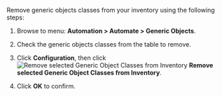 Remove generic objects classes from your inventory using the following steps:

1. Browse to menu: **Automation > Automate > Generic Objects**.

2. Check the generic objects classes from the table to remove.

3. Click **Configuration**, then click
   ![Remove selected Generic Object Classes from Inventory](../images/2098.png) **Remove selected Generic Object Classes from Inventory**.

4. Click **OK** to confirm.
